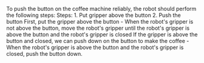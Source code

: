 To push the button on the coffee machine reliably, the robot should perform the following steps:
    Steps:  1. Put gripper above the button  2. Push the button
    First, put the gripper above the button
    - When the robot's gripper is not above the button, move the robot's gripper until the robot's gripper is above the button and the robot's gripper is closed
    If the gripper is above the button and closed, we can push down on the button to make the coffee
    - When the robot's gripper is above the button and the robot's gripper is closed, push the button down.